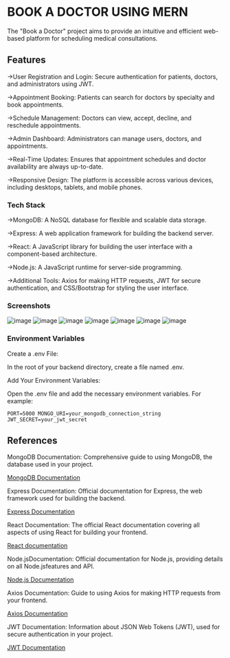 # BOOK A DOCTOR USING MERN

The "Book a Doctor" project aims to provide an intuitive and efficient web-based platform for scheduling medical consultations.

## Features

->User Registration and Login: Secure authentication for patients, doctors, and administrators using JWT.

->Appointment Booking: Patients can search for doctors by specialty and book appointments.

->Schedule Management: Doctors can view, accept, decline, and reschedule appointments.

->Admin Dashboard: Administrators can manage users, doctors, and appointments.

->Real-Time Updates: Ensures that appointment schedules and doctor availability are always up-to-date.

->Responsive Design: The platform is accessible across various devices, including desktops, tablets, and mobile phones.

### Tech Stack

->MongoDB: A NoSQL database for flexible and scalable data storage.

->Express: A web application framework for building the backend server.

->React: A JavaScript library for building the user interface with a component-based architecture.

->Node.js: A JavaScript runtime for server-side programming.

->Additional Tools: Axios for making HTTP requests, JWT for secure authentication, and CSS/Bootstrap for styling the user interface.


### Screenshots
![image](https://github.com/user-attachments/assets/6d909573-c580-46a8-94f9-92dddc8107c8)
![image](https://github.com/user-attachments/assets/ffbc4660-c3e1-4823-982b-5242055f1b88)
![image](https://github.com/user-attachments/assets/af0cfa56-e340-4b94-b757-8eb1424557b4)
![image](https://github.com/user-attachments/assets/bbae4967-ef84-46c7-8bc9-bf00384d1782)
![image](https://github.com/user-attachments/assets/39333b29-6451-4590-b79e-d3616584f268)
![image](https://github.com/user-attachments/assets/ae6fc561-1690-4125-a8df-939a454007b2)
![image](https://github.com/user-attachments/assets/e7da4fef-51d7-4e6b-874f-037e66673c19)


### Environment Variables
Create a .env File:

In the root of your backend directory, create a file named .env.

Add Your Environment Variables:

Open the .env file and add the necessary environment variables. For example:

`PORT=5000
MONGO_URI=your_mongodb_connection_string
JWT_SECRET=your_jwt_secret`


## References

MongoDB Documentation: Comprehensive guide to using MongoDB, the database used in your project.

[MongoDB Documentation](https://docs.mongodb.com/)

Express Documentation: Official documentation for Express, the web framework used for building the backend.

[Express Documentation](https://expressjs.com/)

React Documentation: The official React documentation covering all aspects of using React for building your frontend.

[React documentation](https://reactjs.org/)

Node.jsDocumentation: Official documentation for Node.js, providing details on all Node.jsfeatures and API.

[Node.js Documentation](https://nodejs.org/en/docs/)

Axios Documentation: Guide to using Axios for making HTTP requests from your frontend.

[Axios Documentation](https://axios-http.com/docs/intro)

JWT Documentation: Information about JSON Web Tokens (JWT), used for secure authentication in your project.

[JWT Documentation](https://jwt.io/introduction/)


